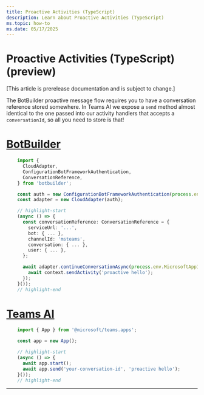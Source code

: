 ```yaml
---
title: Proactive Activities (TypeScript)
description: Learn about Proactive Activities (TypeScript)
ms.topic: how-to
ms.date: 05/17/2025
---
```

# Proactive Activities (TypeScript) (preview)

[This article is prerelease documentation and is subject to change.]

The BotBuilder proactive message flow requires you to have a conversation reference stored somewhere. In Teams AI
we expose a `send` method almost identical to the one passed into our activity handlers that accepts a `conversationId`,
so all you need to store is that!


 
  
# [BotBuilder](#tab/botbuilder)
```typescript showLineNumbers
    import {
      CloudAdapter,
      ConfigurationBotFrameworkAuthentication,
      ConversationReference,
    } from 'botbuilder';

    const auth = new ConfigurationBotFrameworkAuthentication(process.env);
    const adapter = new CloudAdapter(auth);

    // highlight-start
    (async () => {
      const conversationReference: ConversationReference = {
        serviceUrl: '...',
        bot: { ... },
        channelId: 'msteams',
        conversation: { ... },
        user: { ... },
      };

      await adapter.continueConversationAsync(process.env.MicrosoftAppId ?? '', conversationReference, async context => {
        await context.sendActivity('proactive hello');
      });
    }());
    // highlight-end
```
  
# [Teams AI](#tab/teamsai)
```typescript showLineNumbers
    import { App } from '@microsoft/teams.apps';

    const app = new App();

    // highlight-start
    (async () => {
      await app.start();
      await app.send('your-conversation-id', 'proactive hello');
    }());
    // highlight-end
```
---